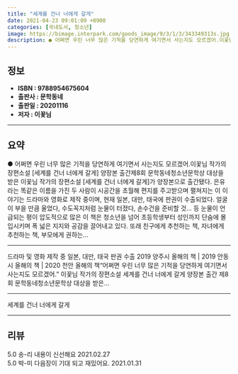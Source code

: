 ```yaml
---
title: "세계를 건너 너에게 갈게"
date: 2021-04-23 09:01:09 +0900
categories: [국내도서, 청소년]
image: https://bimage.interpark.com/goods_image/9/3/1/3/343349313s.jpg
description: ● 어쩌면 우린 너무 많은 기적을 당연하게 여기면서 사는지도 모르겠어.이꽃님 작가의 장편소설 [세계를 건너 너에게 갈게] 양장본 출간제8회 문학동네청소년문학상 대상을 받은 이꽃님 작가의 장편소설 [세계를 건너 너에게 갈게]가 양장본으로 출간됐다. 은유라는 똑같은 이름을 가진 두 사람이
---
```


## **정보**

- **ISBN : 9788954675604**
- **출판사 : 문학동네**
- **출판일 : 20201116**
- **저자 : 이꽃님**

------



## **요약**

●  어쩌면 우린 너무 많은 기적을 당연하게 여기면서 사는지도 모르겠어.이꽃님 작가의 장편소설 [세계를 건너 너에게 갈게] 양장본 출간제8회 문학동네청소년문학상 대상을 받은 이꽃님 작가의 장편소설 [세계를 건너 너에게 갈게]가 양장본으로 출간됐다. 은유라는 똑같은 이름을 가진 두 사람이 시공간을 초월해 편지를 주고받으며 펼쳐지는 이 이야기는 드라마와 영화로 제작 중이며, 현재 일본, 대만, 태국에 판권이 수출되었다. 얼굴이 부을 만큼 울었다, 수도꼭지처럼 눈물이 터졌다, 손수건을 준비할 것... 등 눈물이 언급되는 평이 압도적으로 많은 이 책은 청소년을 넘어 초등학생부터 성인까지 단숨에 몰입시키며 폭 넓은 지지와 공감을 끌어내고 있다. 또래 친구에게 추천하는 책, 자녀에게 추천하는 책, 부모에게 권하는...

------

드라마 및 영화 제작 중
일본, 대만, 태국 판권 수출
2019 양주시 올해의 책 | 2019 안동시 올해의 책 | 2020 천안 올해의 책“어쩌면 우린 너무 많은 기적을 당연하게 여기면서 사는지도 모르겠어.”
이꽃님 작가의 장편소설 세계를 건너 너에게 갈게 양장본 출간
제8회 문학동네청소년문학상 대상을 받은... 

------


세계를 건너 너에게 갈게 

------


## **리뷰** 

5.0 송-리 내용이 신선해요 2021.02.27 <br/>5.0 박-미 다음장이 기대 되고 재밌어요. 2021.01.31 <br/>